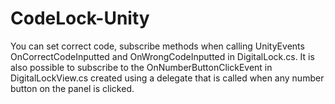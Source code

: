 # CodeLock-Unity

You can set correct code, subscribe methods when calling UnityEvents OnCorrectCodeInputted and OnWrongCodeInputted in DigitalLock.cs.
It is also possible to subscribe to the OnNumberButtonClickEvent in DigitalLockView.cs created using a delegate that is called when any number button on the panel is clicked.
